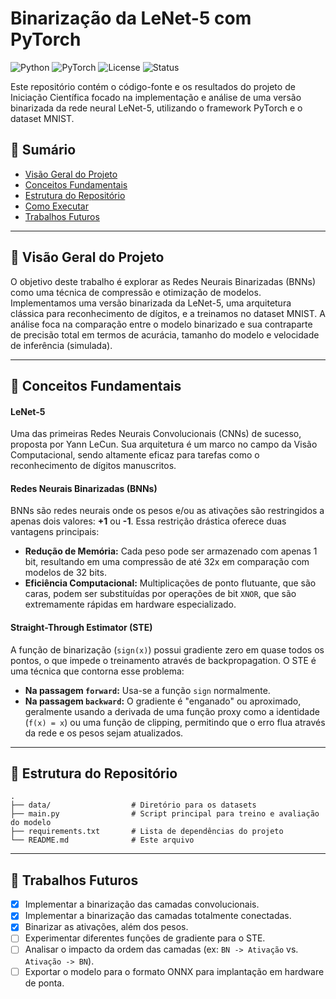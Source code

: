 # Binarização da LeNet-5 com PyTorch

![Python](https://img.shields.io/badge/Python-3.9%2B-blue.svg)
![PyTorch](https://img.shields.io/badge/PyTorch-2.0%2B-orange.svg)
![License](https://img.shields.io/badge/License-MIT-green.svg)
![Status](https://img.shields.io/badge/Status-Em%20Desenvolvimento-yellow.svg)

Este repositório contém o código-fonte e os resultados do projeto de Iniciação Científica focado na implementação e análise de uma versão binarizada da rede neural LeNet-5, utilizando o framework PyTorch e o dataset MNIST.

## 📖 Sumário

* [Visão Geral do Projeto](#-visão-geral-do-projeto)
* [Conceitos Fundamentais](#-conceitos-fundamentais)
* [Estrutura do Repositório](#-estrutura-do-repositório)
* [Como Executar](#-como-executar)
* [Trabalhos Futuros](#-trabalhos-futuros)

---

## 🔭 Visão Geral do Projeto

O objetivo deste trabalho é explorar as Redes Neurais Binarizadas (BNNs) como uma técnica de compressão e otimização de modelos. Implementamos uma versão binarizada da LeNet-5, uma arquitetura clássica para reconhecimento de dígitos, e a treinamos no dataset MNIST. A análise foca na comparação entre o modelo binarizado e sua contraparte de precisão total em termos de acurácia, tamanho do modelo e velocidade de inferência (simulada).

---

## 🧠 Conceitos Fundamentais

#### LeNet-5
Uma das primeiras Redes Neurais Convolucionais (CNNs) de sucesso, proposta por Yann LeCun. Sua arquitetura é um marco no campo da Visão Computacional, sendo altamente eficaz para tarefas como o reconhecimento de dígitos manuscritos.

#### Redes Neurais Binarizadas (BNNs)
BNNs são redes neurais onde os pesos e/ou as ativações são restringidos a apenas dois valores: **+1** ou **-1**. Essa restrição drástica oferece duas vantagens principais:
* **Redução de Memória:** Cada peso pode ser armazenado com apenas 1 bit, resultando em uma compressão de até 32x em comparação com modelos de 32 bits.
* **Eficiência Computacional:** Multiplicações de ponto flutuante, que são caras, podem ser substituídas por operações de bit `XNOR`, que são extremamente rápidas em hardware especializado.

#### Straight-Through Estimator (STE)
A função de binarização (`sign(x)`) possui gradiente zero em quase todos os pontos, o que impede o treinamento através de backpropagation. O STE é uma técnica que contorna esse problema:
* **Na passagem `forward`:** Usa-se a função `sign` normalmente.
* **Na passagem `backward`:** O gradiente é "enganado" ou aproximado, geralmente usando a derivada de uma função proxy como a identidade (`f(x) = x`) ou uma função de clipping, permitindo que o erro flua através da rede e os pesos sejam atualizados.

---

## 📁 Estrutura do Repositório

```
.
├── data/                  # Diretório para os datasets
├── main.py                # Script principal para treino e avaliação do modelo
├── requirements.txt       # Lista de dependências do projeto
└── README.md              # Este arquivo
```

---

## 📝 Trabalhos Futuros

- [x] Implementar a binarização das camadas convolucionais.
- [x] Implementar a binarização das camadas totalmente conectadas.
- [x] Binarizar as ativações, além dos pesos.
- [ ] Experimentar diferentes funções de gradiente para o STE.
- [ ] Analisar o impacto da ordem das camadas (ex: `BN -> Ativação` vs. `Ativação -> BN`).
- [ ] Exportar o modelo para o formato ONNX para implantação em hardware de ponta.
